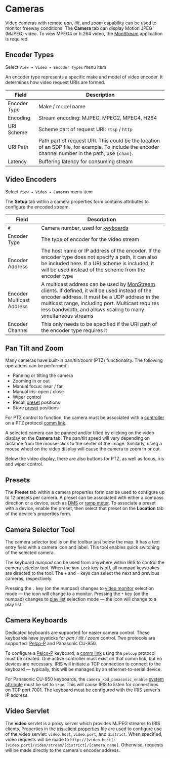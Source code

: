 # Cameras

Video cameras with remote _pan_, _tilt_, and _zoom_ capability can be used to
monitor freeway conditions.  The **Camera** tab can display Motion JPEG (MJPEG)
video.  To view MPEG4 or h.264 video, the [MonStream] application is required.

## Encoder Types

Select `View ➔ Video ➔ Encoder Types` menu item

An encoder type represents a specific make and model of video encoder.  It
determines how video request URIs are formed.

Field        | Description
-------------|------------------
Encoder Type | Make / model name
Encoding     | Stream encoding: MJPEG, MPEG2, MPEG4, H264
URI Scheme   | Scheme part of request URI: `rtsp` / `http`
URI Path     | Path part of request URI.  This could be the location of an SDP file, for example.  To include the encoder channel number in the path, use `{chan}`.
Latency      | Buffering latency for consuming stream

## Video Encoders

Select `View ➔ Video ➔ Cameras` menu item

The **Setup** tab within a camera properties form contains attributes to
configure the encoded stream.

Field                     | Description
--------------------------|-------------------------------------------
`#`                       | Camera number, used for [keyboards](#camera-keyboards)
Encoder Type              | The type of encoder for the video stream
Encoder Address           | The host name or IP address of the encoder.  If the encoder type does not specify a path, it can also be included here.  If a URI scheme is included, it will be used instead of the scheme from the encoder type
Encoder Multicast Address | A multicast address can be used by [MonStream] clients.  If defined, it will be used instead of the encoder address.  It must be a UDP address in the multicast range, including port.  Multicast requires less bandwidth, and allows scaling to many simultaneous streams
Encoder Channel           | This only needs to be specified if the URI path of the encoder type requires it

## Pan Tilt and Zoom

Many cameras have built-in pan/tilt/zoom (PTZ) functionality.  The following
operations can be performed:

* Panning or tilting the camera
* Zooming in or out
* Manual focus: near / far
* Manual iris: open / close
* Wiper control
* Recall [preset](#presets) positions
* Store [preset](#presets) positions

For PTZ control to function, the camera must be associated with a [controller]
on a PTZ protocol [comm link].

A selected camera can be panned and/or tilted by clicking on the video display
on the **Camera** tab.  The pan/tilt speed will vary depending on distance from
the mouse-click to the center of the image.  Similarly, using a mouse wheel on
the video display will cause the camera to zoom in or out.

Below the video display, there are also buttons for PTZ, as well as focus, iris
and wiper control.

## Presets

The **Preset** tab within a camera properties form can be used to configure up
to 12 presets per camera.  A preset can be associated with either a compass
direction or a device, such as [DMS] or [ramp meter].  To associate a preset
with a device, enable the preset, then select that preset on the **Location**
tab of the device's properties form.

## Camera Selector Tool

The camera selector tool is on the toolbar just below the map.  It has a text
entry field with a camera icon and label.  This tool enables quick switching of
the selected camera.

The keyboard _numpad_ can be used from anywhere within IRIS to control the
camera selector tool.  When the `Num Lock` key is off, all numpad keystrokes are
directed to the tool.  The `+` and `-` keys can select the next and previous
cameras, respectively.

Pressing the `.` key (on the numpad) changes to [video monitor] selection mode —
the icon will change to a monitor.  Pressing the `*` key (on the numpad) changes
to [play list] selection mode — the icon will change to a play list.

## Camera Keyboards

Dedicated keyboards are supported for easier camera control.  These keyboards
have joysticks for _pan / tilt / zoom_ control.  Two protocols are supported:
[Pelco-P] and Panasonic CU-950.

To configure a [Pelco-P] keyboard, a [comm link] using the `pelcop` protocol
must be created.  One active controller must exist on that comm link, but no
devices are necessary.  IRIS will initiate a TCP connection to connect to the
keyboard — typically, this will be managed by an ethernet-to-serial device.

For Panasonic CU-950 keyboards, the `camera_kbd_panasonic_enable`
[system attribute] must be set to `true`.  This will cause IRIS to listen for
connections on TCP port 7001.  The keyboard must be configured with the IRIS
server's IP address.

## Video Servlet

The **video** servlet is a proxy server which provides MJPEG streams to IRIS
clients.  Properties in the [iris-client.properties] file are used to configure
use of the video servlet: `video.host`, `video.port`, and `district`.  When
specified, video requests will be made to
`http://[video.host]:[video.port]/video/stream/[district]/[camera_name]`.
Otherwise, requests will be made directly to the camera's encoder address.


[comm link]: admin_guide.html#comm_links
[controller]: controllers.html
[DMS]: dms.html
[iris-client.properties]: admin_guide.html#client_properties
[MonStream]: video.html#monstream
[Pelco-P]: admin_guide.html#pelcop
[play list]: video.html#play-lists
[ramp meter]: ramp_meters.html
[system attribute]: admin_guide.html#sys_attr
[video monitor]: video.html
